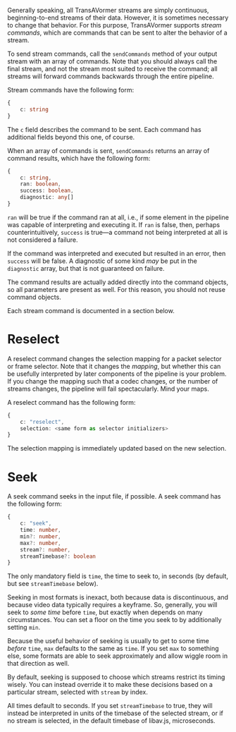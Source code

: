 Generally speaking, all TransAVormer streams are simply continuous,
beginning-to-end streams of their data. However, it is sometimes necessary to
change that behavior. For this purpose, TransAVormer supports *stream commands*,
which are commands that can be sent to alter the behavior of a stream.

To send stream commands, call the `sendCommands` method of your output stream
with an array of commands. Note that you should always call the final stream,
and not the stream most suited to receive the command; all streams will forward
commands backwards through the entire pipeline.

Stream commands have the following form:

```typescript
{
    c: string
}
```

The `c` field describes the command to be sent. Each command has additional
fields beyond this one, of course.

When an array of commands is sent, `sendCommands` returns an array of command
results, which have the following form:

```typescript
{
    c: string,
    ran: boolean,
    success: boolean,
    diagnostic: any[]
}
```

`ran` will be true if the command ran at all, i.e., if some element in the
pipeline was capable of interpreting and executing it. If `ran` is false, then,
perhaps counterintuitively, `success` is true—a command not being interpreted at
all is not considered a failure.

If the command was interpreted and executed but resulted in an error, then
`success` will be false. A diagnostic of some kind *may* be put in the
`diagnostic` array, but that is not guaranteed on failure.

The command results are actually added directly into the command objects, so all
parameters are present as well. For this reason, you should not reuse command
objects.

Each stream command is documented in a section below.


# Reselect

A reselect command changes the selection mapping for a packet selector or frame
selector. Note that it changes the *mapping*, but whether this can be usefully
interpreted by later components of the pipeline is your problem. If you change
the mapping such that a codec changes, or the number of streams changes, the
pipeline will fail spectacularly. Mind your maps.

A reselect command has the following form:

```typescript
{
    c: "reselect",
    selection: <same form as selector initializers>
}
```

The selection mapping is immediately updated based on the new selection.


# Seek

A seek command seeks in the input file, if possible. A seek command has the
following form:

```typescript
{
    c: "seek",
    time: number,
    min?: number,
    max?: number,
    stream?: number,
    streamTimebase?: boolean
}
```

The only mandatory field is `time`, the time to seek to, in seconds (by default,
but see `streamTimebase` below).

Seeking in most formats is inexact, both because data is discontinuous, and
because video data typically requires a keyframe. So, generally, you will seek
to *some time* before `time`, but exactly when depends on many circumstances.
You can set a floor on the time you seek to by additionally setting `min`.

Because the useful behavior of seeking is usually to get to some time *before*
`time`, `max` defaults to the same as `time`. If you set `max` to something
else, some formats are able to seek approximately and allow wiggle room in that
direction as well.

By default, seeking is supposed to choose which streams restrict its timing
wisely. You can instead override it to make these decisions based on a
particular stream, selected with `stream` by index.

All times default to seconds. If you set `streamTimebase` to true, they will
instead be interpreted in units of the timebase of the selected stream, or if no
stream is selected, in the default timebase of libav.js, microseconds.
